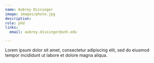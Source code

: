 ```yaml
---
name: Aubrey Dissinger
image: images/photo.jpg
description: 
role: phd
links:
  email: aubrey.dissinger@unh.edu

---
```


Lorem ipsum dolor sit amet, consectetur adipiscing elit, sed do eiusmod tempor incididunt ut labore et dolore magna aliqua.
